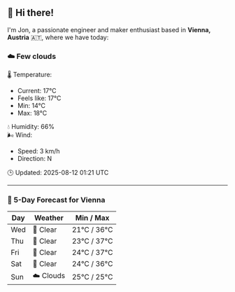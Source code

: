 ## 👋 Hi there!

I'm Jon, a passionate engineer and maker enthusiast based in **Vienna, Austria** 🇦🇹, where we have today:

### ☁️ Few clouds 

🌡️ Temperature: 
* Current: 17°C
* Feels like: 17°C
* Min: 14°C 
* Max: 18°C  

💧 Humidity: 66%  
🌬️ Wind: 
* Speed: 3 km/h 
* Direction: N  

🕒 Updated: 2025-08-12 01:21 UTC

---

### 📅 5-Day Forecast for Vienna

| Day | Weather | Min / Max |
|-----|---------|------------|
| Wed | 🌙 Clear | 21°C / 36°C |
| Thu | 🌙 Clear | 23°C / 37°C |
| Fri | 🌙 Clear | 24°C / 37°C |
| Sat | 🌙 Clear | 24°C / 36°C |
| Sun | ☁️ Clouds | 25°C / 25°C |
